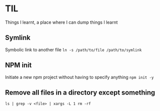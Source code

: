 # TIL
Things I learnt, a place where I can dump things I learnt

## Symlink
Symbolic link to another file
`ln -s /path/to/file /path/to/symlink`

## NPM init
Initiate a new npm project without having to specify anything
`npm init -y`

## Remove all files in a directory except something
`ls | grep -v <file> | xargs -L 1 rm -rf`

